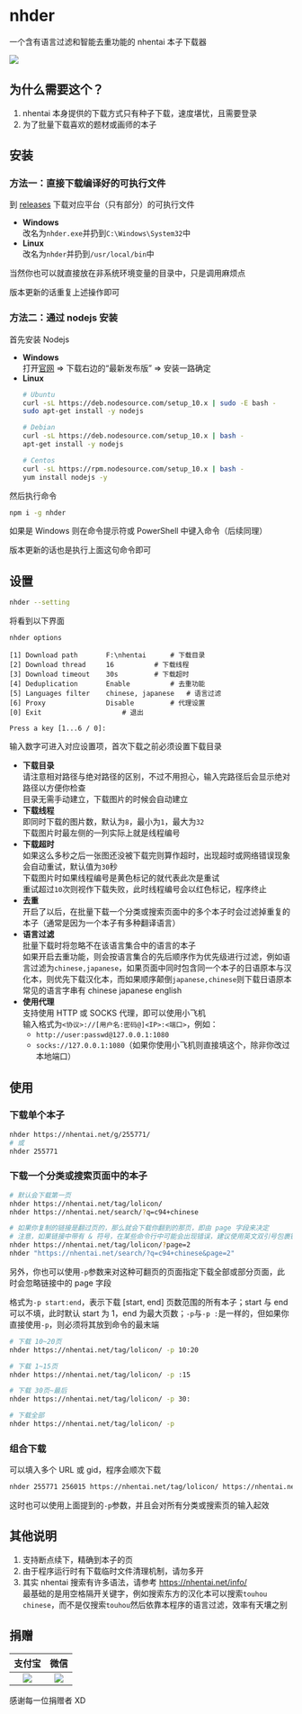 # nhder
一个含有语言过滤和智能去重功能的 nhentai 本子下载器

![](https://i.loli.net/2018/12/18/5c18cf206615e.gif)

## 为什么需要这个？
1. nhentai 本身提供的下载方式只有种子下载，速度堪忧，且需要登录
2. 为了批量下载喜欢的题材或画师的本子

## 安装
### 方法一：直接下载编译好的可执行文件
到 [releases](https://github.com/Tsuk1ko/nhder/releases) 下载对应平台（只有部分）的可执行文件

- **Windows**  
  改名为`nhder.exe`并扔到`C:\Windows\System32`中
- **Linux**  
  改名为`nhder`并扔到`/usr/local/bin`中

当然你也可以就直接放在非系统环境变量的目录中，只是调用麻烦点

版本更新的话重复上述操作即可

### 方法二：通过 nodejs 安装
首先安装 Nodejs

- **Windows**  
  打开[官网](https://nodejs.org) => 下载右边的“最新发布版” => 安装一路确定
- **Linux**
	```bash
	# Ubuntu
	curl -sL https://deb.nodesource.com/setup_10.x | sudo -E bash -
	sudo apt-get install -y nodejs

	# Debian
	curl -sL https://deb.nodesource.com/setup_10.x | bash -
	apt-get install -y nodejs

	# Centos
	curl -sL https://rpm.nodesource.com/setup_10.x | bash -
	yum install nodejs -y
	```

然后执行命令
```bash
npm i -g nhder
```

如果是 Windows 则在命令提示符或 PowerShell 中键入命令（后续同理）

版本更新的话也是执行上面这句命令即可

## 设置
```bash
nhder --setting
```

将看到以下界面

```
nhder options

[1] Download path       F:\nhentai		# 下载目录
[2] Download thread     16			# 下载线程
[3] Download timeout    30s			# 下载超时
[4] Deduplication       Enable			# 去重功能
[5] Languages filter    chinese, japanese	# 语言过滤
[6] Proxy               Disable			# 代理设置
[0] Exit					# 退出

Press a key [1...6 / 0]:
```

输入数字可进入对应设置项，首次下载之前必须设置下载目录

- **下载目录**  
  请注意相对路径与绝对路径的区别，不过不用担心，输入完路径后会显示绝对路径以方便你检查  
  目录无需手动建立，下载图片的时候会自动建立
- **下载线程**  
  即同时下载的图片数，默认为`8`，最小为`1`，最大为`32`  
  下载图片时最左侧的一列实际上就是线程编号
- **下载超时**  
  如果这么多秒之后一张图还没被下载完则算作超时，出现超时或网络错误现象会自动重试，默认值为`30`秒  
  下载图片时如果线程编号是黄色标记的就代表此次是重试  
  重试超过`10`次则视作下载失败，此时线程编号会以红色标记，程序终止
- **去重**  
  开启了以后，在批量下载一个分类或搜索页面中的多个本子时会过滤掉重复的本子（通常是因为一个本子有多种翻译语言）
- **语言过滤**  
  批量下载时将忽略不在该语言集合中的语言的本子  
  如果开启去重功能，则会按语言集合的先后顺序作为优先级进行过滤，例如语言过滤为`chinese,japanese`，如果页面中同时包含同一个本子的日语原本与汉化本，则优先下载汉化本，而如果顺序颠倒`japanese,chinese`则下载日语原本  
  常见的语言字串有 chinese japanese english
- **使用代理**  
  支持使用 HTTP 或 SOCKS 代理，即可以使用小飞机  
  输入格式为`<协议>://[用户名:密码@]<IP>:<端口>`，例如：
  - `http://user:passwd@127.0.0.1:1080`
  - `socks://127.0.0.1:1080`（如果你使用小飞机则直接填这个，除非你改过本地端口）

## 使用
### 下载单个本子
```bash
nhder https://nhentai.net/g/255771/
# 或
nhder 255771
```

### 下载一个分类或搜索页面中的本子
```bash
# 默认会下载第一页
nhder https://nhentai.net/tag/lolicon/
nhder https://nhentai.net/search/?q=c94+chinese

# 如果你复制的链接是翻过页的，那么就会下载你翻到的那页，即由 page 字段来决定
# 注意，如果链接中带有 & 符号，在某些命令行中可能会出现错误，建议使用英文双引号包裹链接
nhder https://nhentai.net/tag/lolicon/?page=2
nhder "https://nhentai.net/search/?q=c94+chinese&page=2"
```

另外，你也可以使用`-p`参数来对这种可翻页的页面指定下载全部或部分页面，此时会忽略链接中的 page 字段

格式为`-p start:end`，表示下载 [start, end] 页数范围的所有本子；start 与 end 可以不填，此时默认 start 为 1，end 为最大页数；`-p`与`-p :`是一样的，但如果你直接使用`-p`，则必须将其放到命令的最末端
```bash
# 下载 10~20页
nhder https://nhentai.net/tag/lolicon/ -p 10:20

# 下载 1~15页
nhder https://nhentai.net/tag/lolicon/ -p :15

# 下载 30页~最后
nhder https://nhentai.net/tag/lolicon/ -p 30:

# 下载全部
nhder https://nhentai.net/tag/lolicon/ -p
```

### 组合下载
可以填入多个 URL 或 gid，程序会顺次下载
```bash
nhder 255771 256015 https://nhentai.net/tag/lolicon/ https://nhentai.net/search/?q=fgo
```

这时也可以使用上面提到的`-p`参数，并且会对所有分类或搜索页的输入起效

## 其他说明
1. 支持断点续下，精确到本子的页
2. 由于程序运行时有下载临时文件清理机制，请勿多开
3. 其实 nhentai 搜索有许多语法，请参考 https://nhentai.net/info/  
   最基础的是用空格隔开关键字，例如搜索东方的汉化本可以搜索`touhou chinese`，而不是仅搜索`touhou`然后依靠本程序的语言过滤，效率有天壤之别

## 捐赠
| 支付宝 | 微信 |
|:-:|:-:|
| ![](https://i.loli.net/2018/12/18/5c18cbe8535f2.gif) | ![](https://i.loli.net/2018/12/18/5c18cbe3a9cb7.png) |

感谢每一位捐赠者 XD
